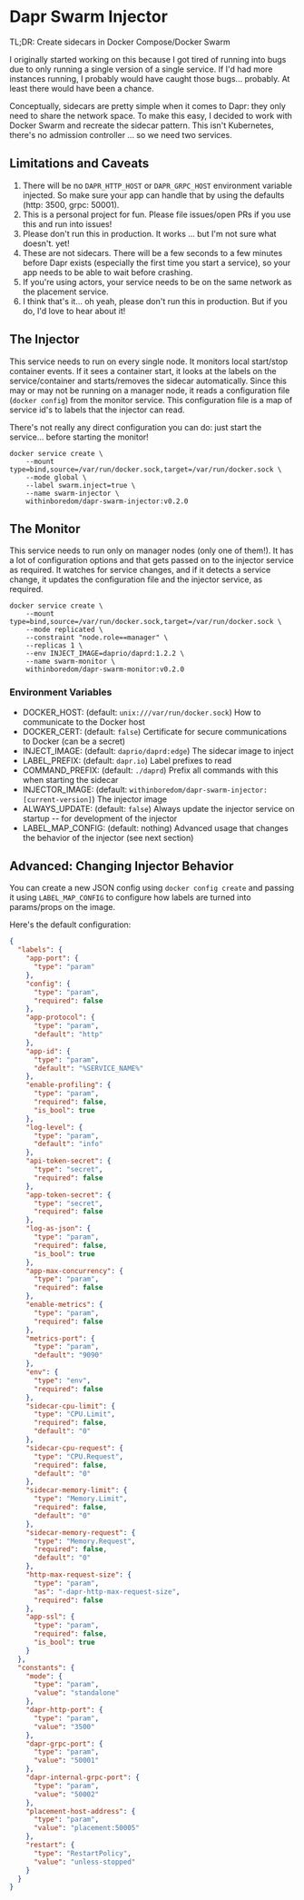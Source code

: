 # Dapr Swarm Injector

TL;DR: Create sidecars in Docker Compose/Docker Swarm

I originally started working on this because I got tired of running into bugs due to only running a single version of a
single service. If I'd had more instances running, I probably would have caught those bugs... probably. At least there
would have been a chance.

Conceptually, sidecars are pretty simple when it comes to Dapr: they only need to share the network space. To make this
easy, I decided to work with Docker Swarm and recreate the sidecar pattern. This isn't Kubernetes, there's no admission
controller ... so we need two services.

## Limitations and Caveats

1. There will be no `DAPR_HTTP_HOST` or `DAPR_GRPC_HOST` environment variable injected. So make sure your app can handle
   that by using the defaults (http: 3500, grpc: 50001).
2. This is a personal project for fun. Please file issues/open PRs if you use this and run into issues!
3. Please don't run this in production. It works ... but I'm not sure what doesn't. yet!
4. These are not sidecars. There will be a few seconds to a few minutes before Dapr exists (especially the first time
   you start a service), so your app needs to be able to wait before crashing.
5. If you're using actors, your service needs to be on the same network as the placement service.
6. I think that's it... oh yeah, please don't run this in production. But if you do, I'd love to hear about it!

## The Injector

This service needs to run on every single node. It monitors local start/stop container events. If it sees a container
start, it looks at the labels on the service/container and starts/removes the sidecar automatically. Since this may or
may not be running on a manager node, it reads a configuration file (`docker config`) from the monitor service. This
configuration file is a map of service id's to labels that the injector can read.

There's not really any direct configuration you can do: just start the service... before starting the monitor!

```
docker service create \
    --mount type=bind,source=/var/run/docker.sock,target=/var/run/docker.sock \
    --mode global \
    --label swarm.inject=true \
    --name swarm-injector \
    withinboredom/dapr-swarm-injector:v0.2.0
```

## The Monitor

This service needs to run only on manager nodes (only one of them!). It has a lot of configuration options and that gets
passed on to the injector service as required. It watches for service changes, and if it detects a service change, it
updates the configuration file and the injector service, as required.

```
docker service create \
    --mount type=bind,source=/var/run/docker.sock,target=/var/run/docker.sock \
    --mode replicated \
    --constraint "node.role==manager" \
    --replicas 1 \
    --env INJECT_IMAGE=daprio/daprd:1.2.2 \
    --name swarm-monitor \
    withinboredom/dapr-swarm-monitor:v0.2.0
```

### Environment Variables

- DOCKER_HOST: (default: `unix:///var/run/docker.sock`) How to communicate to the Docker host
- DOCKER_CERT: (default: `false`) Certificate for secure communications to Docker (can be a secret)
- INJECT_IMAGE: (default: `daprio/daprd:edge`) The sidecar image to inject
- LABEL_PREFIX: (default: `dapr.io`) Label prefixes to read
- COMMAND_PREFIX: (default: `./daprd`) Prefix all commands with this when starting the sidecar
- INJECTOR_IMAGE: (default: `withinboredom/dapr-swarm-injector:[current-version]`) The injector image
- ALWAYS_UPDATE: (default: `false`) Always update the injector service on startup -- for development of the injector
- LABEL_MAP_CONFIG: (default: nothing) Advanced usage that changes the behavior of the injector (see next section)

## Advanced: Changing Injector Behavior

You can create a new JSON config using `docker config create` and passing it using `LABEL_MAP_CONFIG` to configure how
labels are turned into params/props on the image.

Here's the default configuration:

```json
{
  "labels": {
    "app-port": {
      "type": "param"
    },
    "config": {
      "type": "param",
      "required": false
    },
    "app-protocol": {
      "type": "param",
      "default": "http"
    },
    "app-id": {
      "type": "param",
      "default": "%SERVICE_NAME%"
    },
    "enable-profiling": {
      "type": "param",
      "required": false,
      "is_bool": true
    },
    "log-level": {
      "type": "param",
      "default": "info"
    },
    "api-token-secret": {
      "type": "secret",
      "required": false
    },
    "app-token-secret": {
      "type": "secret",
      "required": false
    },
    "log-as-json": {
      "type": "param",
      "required": false,
      "is_bool": true
    },
    "app-max-concurrency": {
      "type": "param",
      "required": false
    },
    "enable-metrics": {
      "type": "param",
      "required": false
    },
    "metrics-port": {
      "type": "param",
      "default": "9090"
    },
    "env": {
      "type": "env",
      "required": false
    },
    "sidecar-cpu-limit": {
      "type": "CPU.Limit",
      "required": false,
      "default": "0"
    },
    "sidecar-cpu-request": {
      "type": "CPU.Request",
      "required": false,
      "default": "0"
    },
    "sidecar-memory-limit": {
      "type": "Memory.Limit",
      "required": false,
      "default": "0"
    },
    "sidecar-memory-request": {
      "type": "Memory.Request",
      "required": false,
      "default": "0"
    },
    "http-max-request-size": {
      "type": "param",
      "as": "-dapr-http-max-request-size",
      "required": false
    },
    "app-ssl": {
      "type": "param",
      "required": false,
      "is_bool": true
    }
  },
  "constants": {
    "mode": {
      "type": "param",
      "value": "standalone"
    },
    "dapr-http-port": {
      "type": "param",
      "value": "3500"
    },
    "dapr-grpc-port": {
      "type": "param",
      "value": "50001"
    },
    "dapr-internal-grpc-port": {
      "type": "param",
      "value": "50002"
    },
    "placement-host-address": {
      "type": "param",
      "value": "placement:50005"
    },
    "restart": {
      "type": "RestartPolicy",
      "value": "unless-stopped"
    }
  }
}
```
